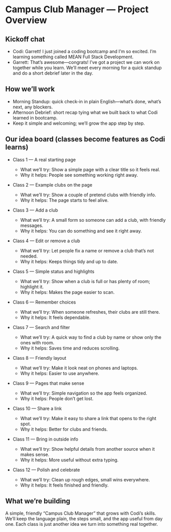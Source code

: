 # Campus Club Manager — Project Overview

## Kickoff chat

- Codi: Garrett! I just joined a coding bootcamp and I’m so excited. I’m learning something called MEAN Full Stack Development.
- Garrett: That’s awesome—congrats! I’ve got a project we can work on together while you learn. We’ll meet every morning for a quick standup and do a short debrief later in the day.

## How we’ll work

- Morning Standup: quick check-in in plain English—what’s done, what’s next, any blockers.
- Afternoon Debrief: short recap tying what we built back to what Codi learned in bootcamp.
- Keep it simple and welcoming; we’ll grow the app step by step.

## Our idea board (classes become features as Codi learns)

- Class 1 — A real starting page

  - What we’ll try: Show a simple page with a clear title so it feels real.
  - Why it helps: People see something working right away.

- Class 2 — Example clubs on the page

  - What we’ll try: Show a couple of pretend clubs with friendly info.
  - Why it helps: The page starts to feel alive.

- Class 3 — Add a club

  - What we’ll try: A small form so someone can add a club, with friendly messages.
  - Why it helps: You can do something and see it right away.

- Class 4 — Edit or remove a club

  - What we’ll try: Let people fix a name or remove a club that’s not needed.
  - Why it helps: Keeps things tidy and up to date.

- Class 5 — Simple status and highlights

  - What we’ll try: Show when a club is full or has plenty of room; highlight it.
  - Why it helps: Makes the page easier to scan.

- Class 6 — Remember choices

  - What we’ll try: When someone refreshes, their clubs are still there.
  - Why it helps: It feels dependable.

- Class 7 — Search and filter

  - What we’ll try: A quick way to find a club by name or show only the ones with room.
  - Why it helps: Saves time and reduces scrolling.

- Class 8 — Friendly layout

  - What we’ll try: Make it look neat on phones and laptops.
  - Why it helps: Easier to use anywhere.

- Class 9 — Pages that make sense

  - What we’ll try: Simple navigation so the app feels organized.
  - Why it helps: People don’t get lost.

- Class 10 — Share a link

  - What we’ll try: Make it easy to share a link that opens to the right spot.
  - Why it helps: Better for clubs and friends.

- Class 11 — Bring in outside info

  - What we’ll try: Show helpful details from another source when it makes sense.
  - Why it helps: More useful without extra typing.

- Class 12 — Polish and celebrate
  - What we’ll try: Clean up rough edges, small wins everywhere.
  - Why it helps: It feels finished and friendly.

## What we’re building

A simple, friendly “Campus Club Manager” that grows with Codi’s skills. We’ll keep the language plain, the steps small, and the app useful from day one. Each class is just another idea we turn into something real together.

